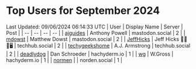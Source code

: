 # Top Users for September 2024
Last Updated: 09/06/2024 06:14:33 UTC
| User | Display Name | Server | Post |
| -- | -- | -- | -- |
| [ajguides](https://mastodon.social/@ajguides) | Anthony Powell | mastodon.social | 2 |
| [mdowst](https://mastodon.social/@mdowst) | Matthew Dowst | mastodon.social | 2 |
| [JeffHicks](https://techhub.social/@JeffHicks) | Jeff Hicks 🐶🎼🍷🖥️ | techhub.social | 2 |
| [techygeekshome](https://techhub.social/@techygeekshome) | A.J. Armstrong | techhub.social | 2 |
| [deadlydog](https://hachyderm.io/@deadlydog) | Dan Schroeder | hachyderm.io | 1 |
| [wg](https://hachyderm.io/@wg) | W.Gross | hachyderm.io | 1 |
| [normen](https://norden.social/@normen) |  | norden.social | 1 |
